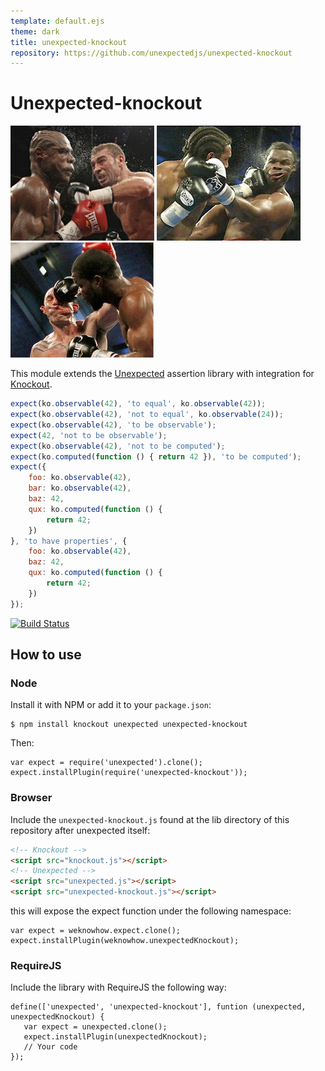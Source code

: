 ```yaml
---
template: default.ejs
theme: dark
title: unexpected-knockout
repository: https://github.com/unexpectedjs/unexpected-knockout
---
```


# Unexpected-knockout

![Slam!](images/knockout1.jpg "Slam!")
![Boom!](images/knockout2.jpg "Boom!")
![Bang!](images/knockout3.jpg "Bang!")

This module extends the
[Unexpected](https://github.com/unexpectedjs/unexpected) assertion
library with integration for [Knockout](http://knockoutjs.org).

```js
expect(ko.observable(42), 'to equal', ko.observable(42));
expect(ko.observable(42), 'not to equal', ko.observable(24));
expect(ko.observable(42), 'to be observable');
expect(42, 'not to be observable');
expect(ko.observable(42), 'not to be computed');
expect(ko.computed(function () { return 42 }), 'to be computed');
expect({
    foo: ko.observable(42),
    bar: ko.observable(42),
    baz: 42,
    qux: ko.computed(function () {
        return 42;
    })
}, 'to have properties', {
    foo: ko.observable(42),
    baz: 42,
    qux: ko.computed(function () {
        return 42;
    })
});
```

[![Build Status](https://travis-ci.org/unexpectedjs/unexpected-knockout.svg)](https://travis-ci.org/unexpectedjs/unexpected-knockout)

## How to use

### Node

Install it with NPM or add it to your `package.json`:

```
$ npm install knockout unexpected unexpected-knockout
```

Then:

```js#evaluate:false
var expect = require('unexpected').clone();
expect.installPlugin(require('unexpected-knockout'));
```

### Browser

Include the `unexpected-knockout.js` found at the lib directory of this
repository after unexpected itself:

```html
<!-- Knockout -->
<script src="knockout.js"></script>
<!-- Unexpected -->
<script src="unexpected.js"></script>
<script src="unexpected-knockout.js"></script>
```

this will expose the expect function under the following namespace:

```js#evaluate:false
var expect = weknowhow.expect.clone();
expect.installPlugin(weknowhow.unexpectedKnockout);
```

### RequireJS

Include the library with RequireJS the following way:

```js#evaluate:false
define(['unexpected', 'unexpected-knockout'], funtion (unexpected, unexpectedKnockout) {
   var expect = unexpected.clone();
   expect.installPlugin(unexpectedKnockout);
   // Your code
});
```
